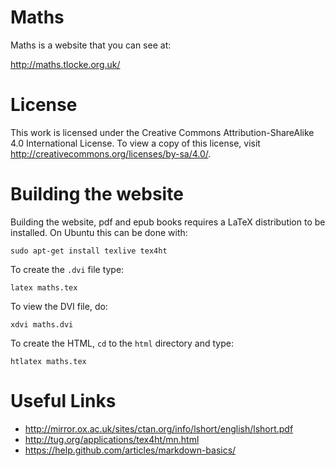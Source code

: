 Maths
=====

Maths is a website that you can see at:

http://maths.tlocke.org.uk/


License
=======

This work is licensed under the Creative Commons Attribution-ShareAlike 4.0
International License. To view a copy of this license, visit
http://creativecommons.org/licenses/by-sa/4.0/.


Building the website
====================

Building the website, pdf and epub books requires a LaTeX distribution to be
installed. On Ubuntu this can be done with:

`sudo apt-get install texlive tex4ht`

To create the `.dvi` file type:

`latex maths.tex`

To view the DVI file, do:

`xdvi maths.dvi`

To create the HTML, `cd` to the `html` directory and type:

`htlatex maths.tex`


Useful Links
============

* http://mirror.ox.ac.uk/sites/ctan.org/info/lshort/english/lshort.pdf
* http://tug.org/applications/tex4ht/mn.html
* https://help.github.com/articles/markdown-basics/
